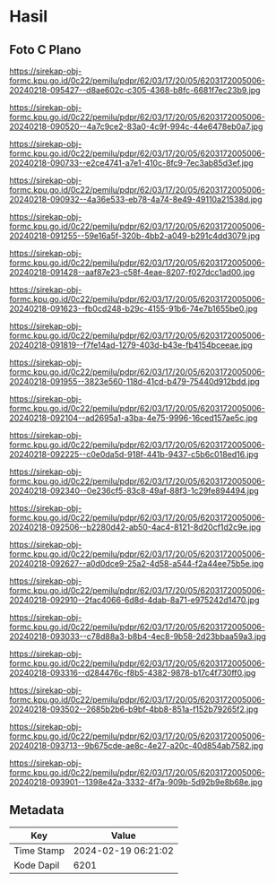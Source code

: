 # Hasil

## Foto C Plano

https://sirekap-obj-formc.kpu.go.id/0c22/pemilu/pdpr/62/03/17/20/05/6203172005006-20240218-095427--d8ae602c-c305-4368-b8fc-6681f7ec23b9.jpg

https://sirekap-obj-formc.kpu.go.id/0c22/pemilu/pdpr/62/03/17/20/05/6203172005006-20240218-090520--4a7c9ce2-83a0-4c9f-994c-44e6478eb0a7.jpg

https://sirekap-obj-formc.kpu.go.id/0c22/pemilu/pdpr/62/03/17/20/05/6203172005006-20240218-090733--e2ce4741-a7e1-410c-8fc9-7ec3ab85d3ef.jpg

https://sirekap-obj-formc.kpu.go.id/0c22/pemilu/pdpr/62/03/17/20/05/6203172005006-20240218-090932--4a36e533-eb78-4a74-8e49-49110a21538d.jpg

https://sirekap-obj-formc.kpu.go.id/0c22/pemilu/pdpr/62/03/17/20/05/6203172005006-20240218-091255--59e16a5f-320b-4bb2-a049-b291c4dd3079.jpg

https://sirekap-obj-formc.kpu.go.id/0c22/pemilu/pdpr/62/03/17/20/05/6203172005006-20240218-091428--aaf87e23-c58f-4eae-8207-f027dcc1ad00.jpg

https://sirekap-obj-formc.kpu.go.id/0c22/pemilu/pdpr/62/03/17/20/05/6203172005006-20240218-091623--fb0cd248-b29c-4155-91b6-74e7b1655be0.jpg

https://sirekap-obj-formc.kpu.go.id/0c22/pemilu/pdpr/62/03/17/20/05/6203172005006-20240218-091819--f7fe14ad-1279-403d-b43e-fb4154bceeae.jpg

https://sirekap-obj-formc.kpu.go.id/0c22/pemilu/pdpr/62/03/17/20/05/6203172005006-20240218-091955--3823e560-118d-41cd-b479-75440d912bdd.jpg

https://sirekap-obj-formc.kpu.go.id/0c22/pemilu/pdpr/62/03/17/20/05/6203172005006-20240218-092104--ad2695a1-a3ba-4e75-9996-16ced157ae5c.jpg

https://sirekap-obj-formc.kpu.go.id/0c22/pemilu/pdpr/62/03/17/20/05/6203172005006-20240218-092225--c0e0da5d-918f-441b-9437-c5b6c018ed16.jpg

https://sirekap-obj-formc.kpu.go.id/0c22/pemilu/pdpr/62/03/17/20/05/6203172005006-20240218-092340--0e236cf5-83c8-49af-88f3-1c29fe894494.jpg

https://sirekap-obj-formc.kpu.go.id/0c22/pemilu/pdpr/62/03/17/20/05/6203172005006-20240218-092506--b2280d42-ab50-4ac4-8121-8d20cf1d2c9e.jpg

https://sirekap-obj-formc.kpu.go.id/0c22/pemilu/pdpr/62/03/17/20/05/6203172005006-20240218-092627--a0d0dce9-25a2-4d58-a544-f2a44ee75b5e.jpg

https://sirekap-obj-formc.kpu.go.id/0c22/pemilu/pdpr/62/03/17/20/05/6203172005006-20240218-092910--2fac4066-6d8d-4dab-8a71-e975242d1470.jpg

https://sirekap-obj-formc.kpu.go.id/0c22/pemilu/pdpr/62/03/17/20/05/6203172005006-20240218-093033--c78d88a3-b8b4-4ec8-9b58-2d23bbaa59a3.jpg

https://sirekap-obj-formc.kpu.go.id/0c22/pemilu/pdpr/62/03/17/20/05/6203172005006-20240218-093316--d284476c-f8b5-4382-9878-b17c4f730ff0.jpg

https://sirekap-obj-formc.kpu.go.id/0c22/pemilu/pdpr/62/03/17/20/05/6203172005006-20240218-093502--2685b2b6-b9bf-4bb8-851a-f152b79265f2.jpg

https://sirekap-obj-formc.kpu.go.id/0c22/pemilu/pdpr/62/03/17/20/05/6203172005006-20240218-093713--9b675cde-ae8c-4e27-a20c-40d854ab7582.jpg

https://sirekap-obj-formc.kpu.go.id/0c22/pemilu/pdpr/62/03/17/20/05/6203172005006-20240218-093901--1398e42a-3332-4f7a-909b-5d92b9e8b68e.jpg


## Metadata

| Key        | Value               |
| ---------- | ------------------- |
| Time Stamp | 2024-02-19 06:21:02 |
| Kode Dapil | 6201                |



